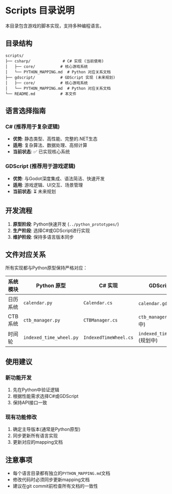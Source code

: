 # Scripts 目录说明

本目录包含游戏的脚本实现，支持多种编程语言。

## 目录结构

```
scripts/
├── csharp/              # C# 实现 (当前使用)
│   ├── core/           # 核心游戏系统
│   └── PYTHON_MAPPING.md  # Python 对应关系文档
├── gdscript/           # GDScript 实现 (未来规划)
│   ├── core/           # 核心游戏系统
│   └── PYTHON_MAPPING.md  # Python 对应关系文档  
└── README.md           # 本文件
```

## 语言选择指南

### C# (推荐用于复杂逻辑)
- **优势**: 静态类型、高性能、完整的.NET生态
- **适用**: 复杂算法、数据处理、高频计算
- **当前状态**: ✅ 已实现核心系统

### GDScript (推荐用于游戏逻辑)  
- **优势**: 与Godot深度集成、语法简洁、快速开发
- **适用**: 游戏逻辑、UI交互、场景管理
- **当前状态**: ⏳ 未来规划

## 开发流程

1. **原型阶段**: Python快速开发 (`../python_prototypes/`)
2. **生产阶段**: 选择C#或GDScript进行实现
3. **维护阶段**: 保持多语言版本同步

## 文件对应关系

所有实现都与Python原型保持严格对应：

| 系统模块 | Python 原型 | C# 实现 | GDScript 实现 |
|----------|-------------|---------|---------------|
| 日历系统 | `calendar.py` | `Calendar.cs` | `calendar.gd` (规划中) |
| CTB系统 | `ctb_manager.py` | `CTBManager.cs` | `ctb_manager.gd` (规划中) |
| 时间轮 | `indexed_time_wheel.py` | `IndexedTimeWheel.cs` | `indexed_time_wheel.gd` (规划中) |

## 使用建议

### 新功能开发
1. 先在Python中验证逻辑
2. 根据性能需求选择C#或GDScript
3. 保持API接口一致

### 现有功能修改
1. 确定主导版本(通常是Python原型)
2. 同步更新所有语言实现  
3. 更新对应的mapping文档

## 注意事项

- 每个语言目录都有独立的`PYTHON_MAPPING.md`文档
- 修改代码时必须同步更新mapping文档
- 建议在git commit前检查所有文档的一致性